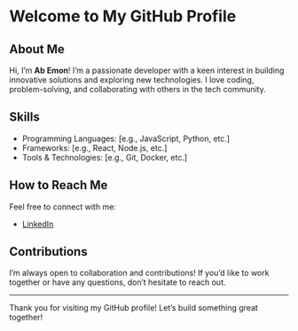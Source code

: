# Welcome to My GitHub Profile

## About Me

Hi, I’m **Ab Emon**! I’m a passionate developer with a keen interest in building innovative solutions and exploring new technologies. I love coding, problem-solving, and collaborating with others in the tech community.


## Skills

- Programming Languages: [e.g., JavaScript, Python, etc.]
- Frameworks: [e.g., React, Node.js, etc.]
- Tools & Technologies: [e.g., Git, Docker, etc.]

## How to Reach Me

Feel free to connect with me:

- [LinkedIn](https://www.linkedin.com/in/ab-emon-b39102333?utm_source=share&utm_campaign=share_via&utm_content=profile&utm_medium=android_app)


## Contributions

I’m always open to collaboration and contributions! If you’d like to work together or have any questions, don’t hesitate to reach out.

---

Thank you for visiting my GitHub profile! Let’s build something great together!
